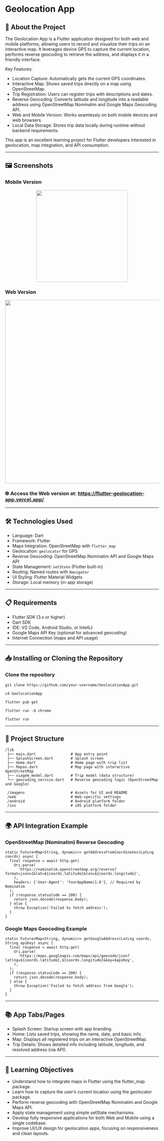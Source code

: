 # Geolocation App

## 🚀 About the Project

The Geolocation App is a Flutter application designed for both web and mobile platforms, allowing users to record and visualize their trips on an interactive map. It leverages device GPS to capture the current location, performs reverse geocoding to retrieve the address, and displays it in a friendly interface.

Key Features:
- Location Capture: Automatically gets the current GPS coordinates.
- Interactive Map: Shows saved trips directly on a map using OpenStreetMap.
- Trip Registration: Users can register trips with descriptions and dates.
- Reverse Geocoding: Converts latitude and longitude into a readable address using OpenStreetMap Nominatim and Google Maps Geocoding API.
- Web and Mobile Version: Works seamlessly on both mobile devices and web browsers.
- Local Data Storage: Stores trip data locally during runtime without backend requirements.

This app is an excellent learning project for Flutter developers interested in geolocation, map integration, and API consumption.

---

## 🖼 Screenshots

### Mobile Version

<p align="center">
  <img src="https://github.com/user-attachments/assets/95ca23df-b65c-419c-8d32-435052e65118" width="300"/>
</p>

### Web Version

<p align="center">
  <img src="https://github.com/user-attachments/assets/80c3fc3d-1cf2-45f4-9aee-e4a92137582e" width="600"/>
</p>


### 🌐 Access the Web version at: https://flutter-geolocation-app.vercel.app/

---

## 🛠 Technologies Used

- Language: Dart
- Framework: Flutter
- Maps Integration: OpenStreetMap with `flutter_map`
- Geolocation: `geolocator` for GPS
- Reverse Geocoding: OpenStreetMap Nominatim API and Google Maps API
- State Management: `setState` (Flutter built-in)
- Routing: Named routes with `Navigator`
- UI Styling: Flutter Material Widgets
- Storage: Local memory (in-app storage)

---

## 📋 Requirements

- Flutter SDK (3.x or higher)
- Dart SDK
- IDE: VS Code, Android Studio, or IntelliJ
- Google Maps API Key (optional for advanced geocoding)
- Internet Connection (maps and API usage)

---

## 📥 Installing or Cloning the Repository

### Clone the repository

```
git clone https://github.com/your-username/GeolocationApp.git
```

```
cd GeolocationApp
```

```
flutter pub get
```

```
flutter run -d chrome
```

```
flutter run
```

---

## 📑 Project Structure
```
/lib
 ├── main.dart                # App entry point
 ├── SplashScreen.dart        # Splash screen
 ├── Home.dart                # Home page with trip list
 ├── Mapas.dart               # Map page with interactive OpenStreetMap
 ├── viagem_model.dart        # Trip model (data structure)
 └── geocoding_service.dart   # Reverse geocoding logic (OpenStreetMap and Google)

 /imagens                     # Assets for UI and README
 /web                         # Web-specific settings
 /android                     # Android platform folder
 /ios                         # iOS platform folder
```

---

## 🌍 API Integration Example

### OpenStreetMap (Nominatim) Reverse Geocoding
```
static Future<Map<String, dynamic>> getAddressFromCoordinates(LatLng coords) async {
  final response = await http.get(
    Uri.parse(
      'https://nominatim.openstreetmap.org/reverse?format=jsonv2&lat=${coords.latitude}&lon=${coords.longitude}',
    ),
    headers: {'User-Agent': 'YourAppName/1.0'}, // Required by Nominatim
  );
  if (response.statusCode == 200) {
    return json.decode(response.body);
  } else {
    throw Exception('Failed to fetch address');
  }
}
```

### Google Maps Geocoding Example

```
static Future<Map<String, dynamic>> getGoogleAddress(LatLng coords, String apiKey) async {
  final response = await http.get(
    Uri.parse(
      'https://maps.googleapis.com/maps/api/geocode/json?latlng=${coords.latitude},${coords.longitude}&key=$apiKey',
    ),
  );
  if (response.statusCode == 200) {
    return json.decode(response.body);
  } else {
    throw Exception('Failed to fetch address from Google');
  }
}
```

---

## 📚 App Tabs/Pages
- Splash Screen: Startup screen with app branding.
- Home: Lists saved trips, showing the name, date, and basic info.
- Map: Displays all registered trips on an interactive OpenStreetMap.
- Trip Details: Shows detailed info including latitude, longitude, and resolved address (via API).

---

## 🎯 Learning Objectives
- Understand how to integrate maps in Flutter using the flutter_map package.
- Learn how to capture the user’s current location using the geolocator package.
- Perform reverse geocoding with OpenStreetMap Nominatim and Google Maps API.
- Apply state management using simple setState mechanisms.
- Develop fully responsive applications for both Web and Mobile using a single codebase.
- Improve UI/UX design for geolocation apps, focusing on responsiveness and clean layouts.
